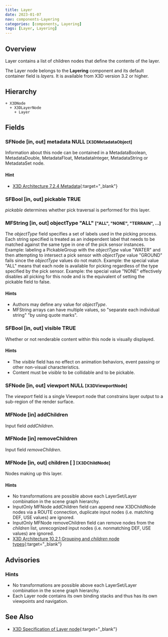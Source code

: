 ```yaml
---
title: Layer
date: 2023-01-07
nav: components-Layering
categories: [components, Layering]
tags: [Layer, Layering]
---
```

<style>
.post h3 {
  word-spacing: 0.2em;
}
</style>

## Overview

Layer contains a list of children nodes that define the contents of the layer.

The Layer node belongs to the **Layering** component and its default container field is *layers.* It is available from X3D version 3.2 or higher.

## Hierarchy

```
+ X3DNode
  + X3DLayerNode
    + Layer
```

## Fields

### SFNode [in, out] **metadata** NULL <small>[X3DMetadataObject]</small>

Information about this node can be contained in a MetadataBoolean, MetadataDouble, MetadataFloat, MetadataInteger, MetadataString or MetadataSet node.

#### Hint

- [X3D Architecture 7.2.4 Metadata](https://www.web3d.org/specifications/X3Dv4Draft/ISO-IEC19775-1v4-CD1/Part01/components/core.html#Metadata){:target="_blank"}

### SFBool [in, out] **pickable** TRUE

*pickable* determines whether pick traversal is performed for this layer.

### MFString [in, out] **objectType** "ALL" <small>["ALL", "NONE", "TERRAIN", ...]</small>

The *objectType* field specifies a set of labels used in the picking process. Each string specified is treated as an independent label that needs to be matched against the same type in one of the pick sensor instances. Example: labeling a PickableGroup with the *objectType* value "WATER" and then attempting to intersect a pick sensor with *objectType* value "GROUND" fails since the *objectType* values do not match. Example: the special value "ALL" means that each node is available for picking regardless of the type specified by the pick sensor. Example: the special value "NONE" effectively disables all picking for this node and is the equivalent of setting the pickable field to false.

#### Hints

- Authors may define any value for *objectType*.
- MFString arrays can have multiple values, so "separate each individual string" "by using quote marks".

### SFBool [in, out] **visible** TRUE

Whether or not renderable content within this node is visually displayed.

#### Hints

- The *visible* field has no effect on animation behaviors, event passing or other non-visual characteristics.
- Content must be *visible* to be collidable and to be pickable.

### SFNode [in, out] **viewport** NULL <small>[X3DViewportNode]</small>

The *viewport* field is a single Viewport node that constrains layer output to a sub-region of the render surface.

### MFNode [in] **addChildren**

Input field *addChildren*.

### MFNode [in] **removeChildren**

Input field *removeChildren*.

### MFNode [in, out] **children** [ ] <small>[X3DChildNode]</small>

Nodes making up this layer.

#### Hints

- No transformations are possible above each LayerSet/Layer combination in the scene graph hierarchy.
- InputOnly MFNode addChildren field can append new X3DChildNode nodes via a ROUTE connection, duplicate input nodes (i.e. matching DEF, USE values) are ignored.
- InputOnly MFNode removeChildren field can remove nodes from the *children* list, unrecognized input nodes (i.e. nonmatching DEF, USE values) are ignored.
- [X3D Architecture 10.2.1 Grouping and *children* node types](https://www.web3d.org/specifications/X3Dv4Draft/ISO-IEC19775-1v4-CD1/Part01/components/grouping.html#GroupingAndChildrenNodes){:target="_blank"}

## Advisories

### Hints

- No transformations are possible above each LayerSet/Layer combination in the scene graph hierarchy.
- Each Layer node contains its own binding stacks and thus has its own viewpoints and navigation.

## See Also

- [X3D Specification of Layer node](https://www.web3d.org/documents/specifications/19775-1/V4.0/Part01/components/layering.html#Layer){:target="_blank"}
